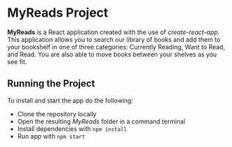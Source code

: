 # MyReads Project

__MyReads__ is a React application created with the use of _create-react-app_. This application allows you to search our library of books and add them to your bookshelf in one of three categories: Currently Reading, Want to Read, and Read. You are also able to move books between your shelves as you see fit. 

## Running the Project

To install and start the app do the following:
* Clone the repository locally
* Open the resulting _MyReads_ folder in a command terminal
* Install dependencies with `npm install`
* Run app with `npm start`